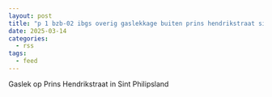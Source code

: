 ```yaml
---
layout: post
title: "p 1 bzb-02 ibgs overig gaslekkage buiten prins hendrikstraat sint philipsland 192295 198539"
date: 2025-03-14
categories: 
  - rss
tags: 
  - feed
---
```


Gaslek op Prins Hendrikstraat in Sint Philipsland
